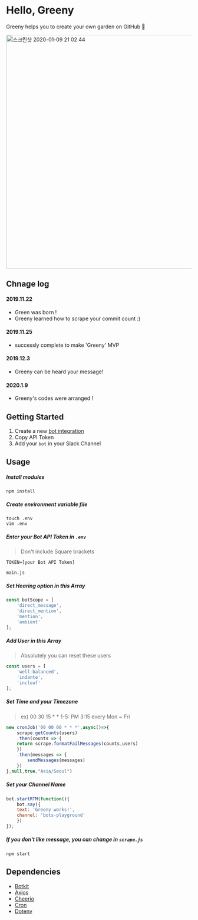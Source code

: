 # Hello, Greeny
Greeny helps you to create your own garden on GitHub 💚

<img width="634" alt="스크린샷 2020-01-09 21 02 44" src="https://user-images.githubusercontent.com/48206623/72066249-6b94b080-3323-11ea-9368-1d6b680132a8.png">

## Chnage log

#### 2019.11.22
- Green was born !
- Greeny learned how to scrape your commit count :)

#### 2019.11.25
- successly complete to make 'Greeny' MVP

#### 2019.12.3
- Greeny can be heard your message!

#### 2020.1.9
- Greeny's codes were arranged !

## Getting Started

1. Create a new [bot integration](https://showmethatcode.slack.com/apps/new/A0F7YS25R-bots)
2. Copy API Token
3. Add your `bot` in your Slack Channel

## Usage

##### Install modules
```
npm install
```

##### Create environment variable file
```
touch .env
vim .env
```

##### Enter your Bot API Token in `.env`
>Don't include  Square brackets
```
TOKEN=[your Bot API Token]
```



`main.js`

##### Set Hearing option in this Array
```js
const botScope = [
    'direct_message',
    'direct_mention',
    'mention',
    'ambient'
];
```

##### Add User in this Array
> Absolutely you can reset these users
```js
const users = [
    'well-balanced',
    'indante',
    'incleaf'
];
```

##### Set Time and your Timezone
> ex) 00 30 15 * * 1-5: PM 3:15 every Mon ~ Fri 
```js
new cronJob('00 00 00 * * *',async()=>{
    scrape.getCounts(users)
    .then(counts => {
    return scrape.formatFailMessages(counts,users)
    })
    .then(messages => {
        sendMessages(messages)
    })
},null,true,"Asia/Seoul")
```

##### Set your Channel Name
```js
bot.startRTM(function(){
    bot.say({
    text: 'Greeny works!',
    channel: 'bots-playground'
    })
});
```

##### If you don't like message, you can change in `scrape.js`



```
npm start
```

## Dependencies
- [Botkit](https://botkit.ai/)
- [Axios](https://github.com/axios/axios)
- [Cheerio](https://github.com/cheeriojs/cheerio)
- [Cron](https://www.npmjs.com/package/cron)
- [Dotenv](https://www.npmjs.com/package/dotenv)
